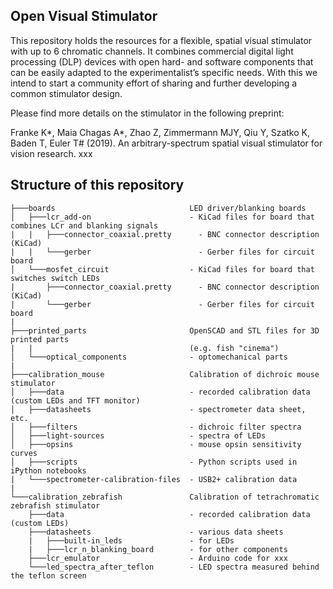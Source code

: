 ## Open Visual Stimulator 

This repository holds the resources for a flexible, spatial visual stimulator with up to 6 chromatic channels. It combines commercial digital light processing (DLP) devices with open hard- and software components that can be easily adapted to the experimentalist’s specific needs. With this we intend to start a community effort of sharing and further developing a common stimulator design. 

Please find more details on the stimulator in the following preprint:

Franke K*, Maia Chagas A*, Zhao Z, Zimmermann MJY, Qiu Y, Szatko K, Baden T, Euler T# (2019). An arbitrary-spectrum spatial visual stimulator for vision research. xxx

## Structure of this repository 

```
├───boards                              LED driver/blanking boards
│   ├───lcr_add-on                      - KiCad files for board that combines LCr and blanking signals
|   |   ├───connector_coaxial.pretty      - BNC connector description (KiCad)
|   |   └───gerber                        - Gerber files for circuit board
│   └───mosfet_circuit                  - KiCad files for board that switches switch LEDs
|       ├───connector_coaxial.pretty      - BNC connector description (KiCad)
|       └───gerber                        - Gerber files for circuit board
|
├───printed_parts                       OpenSCAD and STL files for 3D printed parts
|   |                                   (e.g. fish "cinema")
│   └───optical_components              - optomechanical parts
|
├───calibration_mouse                   Calibration of dichroic mouse stimulator
│   ├───data                            - recorded calibration data (custom LEDs and TFT monitor)
│   ├───datasheets                      - spectrometer data sheet, etc.
│   ├───filters                         - dichroic filter spectra
│   ├───light-sources                   - spectra of LEDs
│   ├───opsins                          - mouse opsin sensitivity curves
│   ├───scripts                         - Python scripts used in iPython notebooks
|   └───spectrometer-calibration-files  - USB2+ calibration data
|
└───calibration_zebrafish               Calibration of tetrachromatic zebrafish stimulator
    ├───data                            - recorded calibration data (custom LEDs)
    ├───datasheets                      - various data sheets
    |   ├───built-in_leds               - for LEDs
    |   ├───lcr_n_blanking_board        - for other components
    ├───lcr_emulator                    - Arduino code for xxx
    └───led_spectra_after_teflon        - LED spectra measured behind the teflon screen
```
